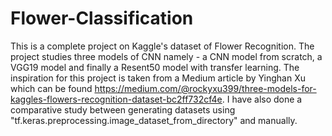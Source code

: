# Flower-Classification
This is a complete project on Kaggle's dataset of Flower Recognition. The project studies three models of CNN namely - a CNN model from scratch, a VGG19 model and finally a Resent50 model with  transfer learning. The inspiration for this project is taken from a Medium article by Yinghan Xu which can be found https://medium.com/@rockyxu399/three-models-for-kaggles-flowers-recognition-dataset-bc2ff732cf4e. I have also done a comparative  study between generating datasets using "tf.keras.preprocessing.image_dataset_from_directory" and manually.
